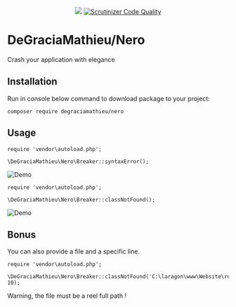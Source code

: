 <p align="center">
<a class="badge-align" href="https://www.codacy.com/app/DeGraciaMathieu/Nero?utm_source=github.com&amp;utm_medium=referral&amp;utm_content=DeGraciaMathieu/Nero&amp;utm_campaign=Badge_Grade"><img src="https://api.codacy.com/project/badge/Grade/d79b8fc9f4bb44b48af1faf0881d4e73"/></a>
<a href="https://scrutinizer-ci.com/g/degraciamathieu/nero/?branch=master"><img src="https://scrutinizer-ci.com/g/DeGraciaMathieu/Nero/badges/quality-score.png?b=master" alt="Scrutinizer Code Quality"></a>
</p>

# DeGraciaMathieu/Nero

Crash your application with elegance
 
## Installation

Run in console below command to download package to your project:

```
composer require degraciamathieu/nero
```

## Usage

```
require 'vendor\autoload.php';

\DeGraciaMathieu\Nero\Breaker::syntaxError();
```
![Demo](https://i62.servimg.com/u/f62/11/13/61/32/syntax11.png)

```
require 'vendor\autoload.php';

\DeGraciaMathieu\Nero\Breaker::classNotFound();
```
![Demo](https://i62.servimg.com/u/f62/11/13/61/32/classe10.png)

## Bonus

You can also provide a file and a specific line.

```
require 'vendor\autoload.php';

\DeGraciaMathieu\Nero\Breaker::classNotFound('C:\laragon\www\Website\routes\web.php', 10);
```

Warning, the file must be a reel full path !